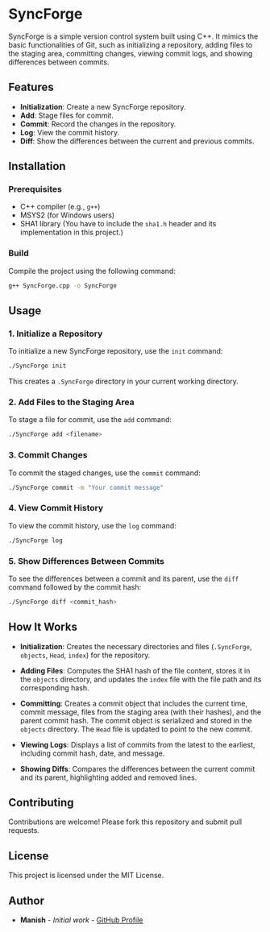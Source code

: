
# SyncForge

SyncForge is a simple version control system built using C++. It mimics the basic functionalities of Git, such as initializing a repository, adding files to the staging area, committing changes, viewing commit logs, and showing differences between commits.

## Features

- **Initialization**: Create a new SyncForge repository.
- **Add**: Stage files for commit.
- **Commit**: Record the changes in the repository.
- **Log**: View the commit history.
- **Diff**: Show the differences between the current and previous commits.

## Installation

### Prerequisites
- C++ compiler (e.g., `g++`)
- MSYS2 (for Windows users)
- SHA1 library (You have to include the `sha1.h` header and its implementation in this project.)

### Build
Compile the project using the following command:
```bash
g++ SyncForge.cpp -o SyncForge
```

## Usage

### 1. Initialize a Repository

To initialize a new SyncForge repository, use the `init` command:
```bash
./SyncForge init
```
This creates a `.SyncForge` directory in your current working directory.

### 2. Add Files to the Staging Area

To stage a file for commit, use the `add` command:
```bash
./SyncForge add <filename>
```

### 3. Commit Changes

To commit the staged changes, use the `commit` command:
```bash
./SyncForge commit -m "Your commit message"
```

### 4. View Commit History

To view the commit history, use the `log` command:
```bash
./SyncForge log
```

### 5. Show Differences Between Commits

To see the differences between a commit and its parent, use the `diff` command followed by the commit hash:
```bash
./SyncForge diff <commit_hash>
```

## How It Works

- **Initialization**: Creates the necessary directories and files (`.SyncForge`, `objects`, `Head`, `index`) for the repository.
  
- **Adding Files**: Computes the SHA1 hash of the file content, stores it in the `objects` directory, and updates the `index` file with the file path and its corresponding hash.
  
- **Committing**: Creates a commit object that includes the current time, commit message, files from the staging area (with their hashes), and the parent commit hash. The commit object is serialized and stored in the `objects` directory. The `Head` file is updated to point to the new commit.

- **Viewing Logs**: Displays a list of commits from the latest to the earliest, including commit hash, date, and message.

- **Showing Diffs**: Compares the differences between the current commit and its parent, highlighting added and removed lines.

## Contributing

Contributions are welcome! Please fork this repository and submit pull requests.

## License

This project is licensed under the MIT License.

## Author

- **Manish** - *Initial work* - [GitHub Profile](https://github.com/manish-gkv)
